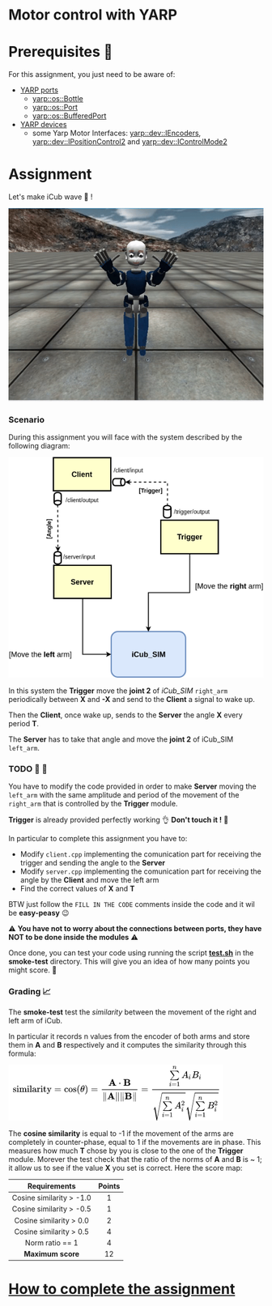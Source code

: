 Motor control with YARP
=======================
# Prerequisites :closed_book:
For this assignment, you just need to be aware of:
- [YARP ports](http://www.yarp.it/note_ports.html)
    - [yarp::os::Bottle](http://www.yarp.it/classyarp_1_1os_1_1Bottle.html)
    - [yarp::os::Port](http://www.yarp.it/classyarp_1_1os_1_1Port.html)
    - [yarp::os::BufferedPort](http://www.yarp.it/classyarp_1_1os_1_1BufferedPort.html)
- [YARP devices](http://www.yarp.it/yarpdev.html)
    - some Yarp Motor Interfaces: [yarp::dev::IEncoders](http://www.yarp.it/classyarp_1_1dev_1_1IEncoders.html), [yarp::dev::IPositionControl2](http://www.yarp.it/classyarp_1_1dev_1_1IPositionControl2.html) and [yarp::dev::IControlMode2](http://www.yarp.it/classyarp_1_1dev_1_1IControlMode2.html)
# Assignment
Let's make iCub wave :wave: !


![](misc/waving.gif)


### Scenario
During this assignment you will face with the system described by the following diagram:

![](misc/MotorControlAssignment.png)


In this system the **Trigger** move the **joint 2** of *iCub_SIM* `right_arm` periodically between **X** and **-X** and send to the **Client** a signal to wake up. 

Then the **Client**, once wake up, sends to the **Server** the angle **X** every period **T**.

The **Server** has to take that angle and move the **joint 2** of iCub_SIM `left_arm`.  

### TODO :wrench: :nut_and_bolt:
You have to modify the code provided in order to make **Server** moving the `left_arm` with the same amplitude and period of the movement of the `right_arm` that is controlled by the **Trigger** module.

**Trigger** is already provided perfectly working :ok_hand: **Don't touch it !** :knife:

In particular to complete this assignment you have to:
- Modify `client.cpp` implementing the comunication part for receiving the trigger and sending the angle to the **Server**
- Modify `server.cpp` implementing the comunication part for receiving the angle by the **Client** and move the left arm
- Find the correct values of **X** and **T**

BTW just follow the `FILL IN THE CODE` comments inside the code and it wil be **easy-peasy** :wink:

:warning: **You have not to worry about the connections between ports, they have NOT to be done inside the modules** :warning:

Once done, you can test your code using running the script [**test.sh**](https://github.com/vvv-school/vvv-school.github.io/blob/master/instructions/how-to-run-smoke-tests.md) in the **smoke-test** directory. This will give you an idea of how many points you might score. :muscle:


### Grading :chart_with_upwards_trend:

The **smoke-test** test the *similarity* between the movement of the right and left arm of iCub.

In particular it records n values from the encoder of both arms and store them in **A** and **B** respectively and it computes the similarity through this formula:


![](misc/cosineSimilarity.png)


The **cosine similarity** is equal to -1 if the movement of the arms are completely in counter-phase, equal to 1 if the movements are in phase.
This measures how much **T** chose by you is close to the one of the **Trigger** module.
Morever the test check that the ratio of the norms of **A** and **B** is ~ 1; it allow us to see if the value **X** you set is correct.
Here the score map:


| Requirements             | Points |
|:------------------------:|:-:|
| Cosine similarity > -1.0 | 1 |
| Cosine similarity > -0.5 | 1 |
| Cosine similarity >  0.0 | 2 |
| Cosine similarity >  0.5 | 4 |
| Norm ratio == 1          | 4 |
| **Maximum score** | 12 |

# [How to complete the assignment](https://github.com/vvv-school/vvv-school.github.io/blob/master/instructions/how-to-complete-assignments.md)



